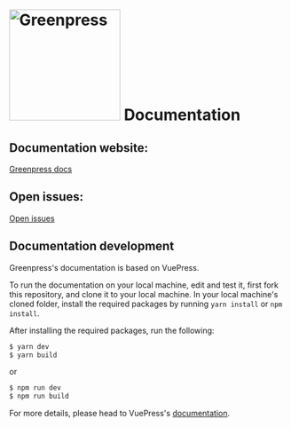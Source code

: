 # <img src="https://www.greenpress.info/logo.png" alt="Greenpress" width="200"/> Documentation

>

## Documentation website:

[Greenpress docs](https://docs.greenpress.info/)

## Open issues:

[Open issues](https://github.com/greenpress/docs/issues)

## Documentation development

Greenpress's documentation is based on VuePress.

To run the documentation on your local machine, edit and test it, first fork this repository, and clone it to your local machine. In your local machine's cloned folder, install the required packages by running `yarn install` or `npm install`.

After installing the required packages, run the following:

```bash
$ yarn dev
$ yarn build
```

or

```bash
$ npm run dev
$ npm run build
```

For more details, please head to VuePress's [documentation](https://v1.vuepress.vuejs.org/).
